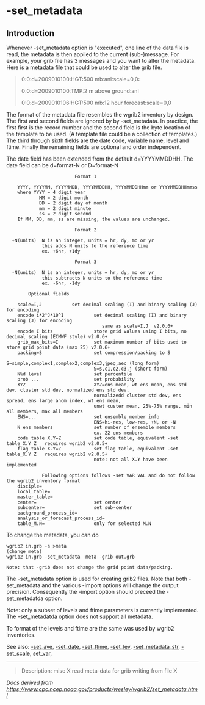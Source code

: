 # -set_metadata

## Introduction

Whenever -set_metadata option is "executed", one
line of the data file is read, the metadata is then applied to the current
(sub-)message. For example, your grib file has 3 messages and you
want to alter the metadata. Here is a metadata file
that could be used to alter the grib file.

> 0:0:d=2009010100:HGT:500 mb:anl:scale=0,0:
>
> 0:0:d=2009010100:TMP:2 m above ground:anl
>
> 0:0:d=2009010106:HGT:500 mb:12 hour forecast:scale=0,0

The format of the metadata file resembles the wgrib2 inventory by design.
The first and second fields are ignored by by -set_metadata.
In practice, the first first is the record number and the second field
is the byte location of the template to be used. (A template file
could be a collection of templates.) The third through sixth fields
are the date code, variable name, level and ftime. Finally the remaining
fields are optional and order independent.

The date field has been extended from the default d=YYYYMMDDHH. The date
field can be d=format-N or D=format-N

```
                         Format 1

    YYYY, YYYYMM, YYYYMMDD, YYYYMMDDHH, YYYYMMDDHHmm or YYYYMMDDHHmmss
    where YYYY = 4 digit year
            MM = 2 digit month
            DD = 2 digit day of month
            mm = 2 digit minute
            ss = 2 digit second
    If MM, DD, mm, ss are missing, the values are unchanged.

                         Format 2

  +N(units)  N is an integer, units = hr, dy, mo or yr
             this adds N units to the reference time
             ex. +6hr, +1dy

                         Format 3

  -N(units)  N is an integer, units = hr, dy, mo or yr
             this subtracts N units to the reference time
             ex. -6hr, -1dy
```

```
		Optional fields

    scale=I,J			set decimal scaling (I) and binary scaling (J) for encoding
    encode i*2^J*10^I           set decimal scaling (I) and binary scaling (J) for encoding
                                   same as scale=I,J  v2.0.6+
    encode I bits               store grid values using I bits, no decimal scaling (ECMWF style) v2.0.6+
    grib_max_bits=I             set maximum number of bits used to store grid point data (max 25) v2.0.6+
    packing=S                   set compression/packing to S
                                S=simple,complex1,complex2,complex3,jpeg,aec (long form)
                                S=s,c1,c2,c3,j (short form)
    N%d level                   set percentile
    prob ...                    set probability
    XYZ                         XYZ=ens mean, wt ens mean, ens std dev, cluster std dev, normalized ens std dev,
                                normalizedd cluster std dev, ens spread, ens large anom index, wt ens mean,
                                unwt custer mean, 25%-75% range, min all members, max all members
    ENS=...                     set ensemble member info
                                ENS=hi-res, low-res, +N, or -N
    N ens members               set number of ensemble members
                                ex. 22 ens members
    code table X.Y=Z            set code table, equivalent -set table_X.Y Z   requires wgrib2 v2.0.5+
    flag table X.Y=Z            set flag table, equivalent -set table_X.Y Z   requires wgrib2 v2.0.5+
                                note: not all X.Y have been implemented

             Following options follows -set VAR VAL and do not follow the wgrib2 inventory format
    disciple=
    local_table=
    master_table=
    center=                     set center
    subcenter=                  set sub-center
    background_process_id=
    analysis_or_forecast_process_id=
    table_M.N=                  only for selected M.N
```

To change the metadata, you can do

```
wgrib2 in.grb -s >meta
(change meta)
wgrib2 in.grb -set_metadata  meta -grib out.grb

Note: that -grib does not change the grid point data/packing.
```

The -set_metadata option is used for creating
grib2 files. Note that both
-set_metadata and the various
-import options will change the output
precision. Consequently the
-import option should preceed the
-set_metadatda option.

Note: only a subset of levels and ftime parameters is currently implemented.
The -set_metadatda option
does not support all metadata.

To format of the levels and ftime are
the same was used by wgrib2 inventories.

See also:
[-set_ave](./set_ave.md),
[-set_date](./set_date.md),
[-set_ftime](./set_ftime.md),
[-set_lev](./set_lev.md),
[-set_metadata_str](./set_metadata_str.md),
[-set_scale](./set_scale.md),
[set_var](./set_var.md),

---

> Description: misc X read meta-data for grib writing from file X

_Docs derived from <https://www.cpc.ncep.noaa.gov/products/wesley/wgrib2/set_metadata.html>_
